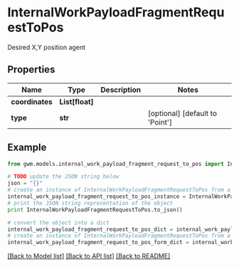 # InternalWorkPayloadFragmentRequestToPos

Desired X,Y position agent

## Properties
Name | Type | Description | Notes
------------ | ------------- | ------------- | -------------
**coordinates** | **List[float]** |  | 
**type** | **str** |  | [optional] [default to 'Point']

## Example

```python
from gwm.models.internal_work_payload_fragment_request_to_pos import InternalWorkPayloadFragmentRequestToPos

# TODO update the JSON string below
json = "{}"
# create an instance of InternalWorkPayloadFragmentRequestToPos from a JSON string
internal_work_payload_fragment_request_to_pos_instance = InternalWorkPayloadFragmentRequestToPos.from_json(json)
# print the JSON string representation of the object
print InternalWorkPayloadFragmentRequestToPos.to_json()

# convert the object into a dict
internal_work_payload_fragment_request_to_pos_dict = internal_work_payload_fragment_request_to_pos_instance.to_dict()
# create an instance of InternalWorkPayloadFragmentRequestToPos from a dict
internal_work_payload_fragment_request_to_pos_form_dict = internal_work_payload_fragment_request_to_pos.from_dict(internal_work_payload_fragment_request_to_pos_dict)
```
[[Back to Model list]](../README.md#documentation-for-models) [[Back to API list]](../README.md#documentation-for-api-endpoints) [[Back to README]](../README.md)


